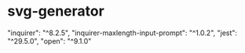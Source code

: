 # svg-generator

"inquirer": "^8.2.5",
    "inquirer-maxlength-input-prompt": "^1.0.2",
    "jest": "^29.5.0",
    "open": "^9.1.0"